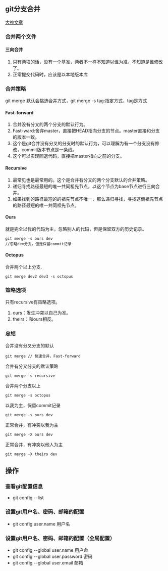 ## git分支合并
[大神文章](https://zhuanlan.zhihu.com/p/192972614)
### 合并两个文件
#### 三向合并
1. 只有两项的话，没有一个基准，两者不一样不知道以谁为准，不知道是谁修改了。
2. 正常提交代码时，应该是以本地版本库

### 合并策略
git merge 默认会挑选合并方式，git merge -s tag:指定方式，tag是方式
#### Fast-forward
1. 合并没有分叉的两个分支的默认行为。
2. Fast-ward:舍弃master，直接把HEAD指向分支的节点。master直接和分支的版本一致。
3. 这个是git合并没有分叉的分支时的默认行为，可以理解为有一个分支没有修改，commit版本节点是一条线。
4. 这个可以实现回退代码，直接把master指向之前的分支。

#### Recursive
1. 最常见也是最常用的。这个是合并有分叉的两个分支默认的合并策略。
2. 递归寻找路径最短的唯一共同祖先节点，以这个节点为base节点进行三向合并。
3. 如果找到的路径最短的的祖先节点不唯一，那么递归寻找，寻找这俩祖先节点的路径最短的唯一共同祖先节点。

#### Ours
就是完全以我的代码为主，忽略别人的代码，但是保留双方的历史记录。
```
git merge -s ours dev
//忽略dev分支，但是保留commit记录
```
#### Octopus
合并两个以上分支.
```
git merge dev2 dev3 -s octopus
```
### 策略选项
只有recursive有策略选项。
1. ours：发生冲突以自己为准。
2. theirs：和ours相反。

### 总结
合并没有分叉分支的默认
```
git merge // 快速合并，Fast-forward
```
合并有分叉分支的默认策略
```
git merge -s recursive
```
合并两个分支以上
```
git merge -s octopus
```
以我为主，保留commit记录
```
git merge -s ours dev
```
正常合并，有冲突以我为主
```
git merge -X ours dev
```
正常合并，有冲突以他人为主
```
git merge -X theirs dev
```
## 操作
### 查看git配置信息
- git config --list
### 设置git用户名、密码、邮箱的配置
- git config user.name 用户名
### 设置git用户名、密码、邮箱的配置（全局配置）
- git config --global user.name 用户命
- git config --global user.password 密码
- git config --global user.email 邮箱
